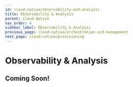 ```yaml
---
id: cloud-native/observability-and-analysis
title: Observability & Analysis
parent: Cloud Native
nav_order: 4
sidebar_label: Observability & Analysis
previous_page: cloud-native/orchestration-and-management
next_page: cloud-native/provisioning
---
```


# Observability & Analysis

## Coming Soon!